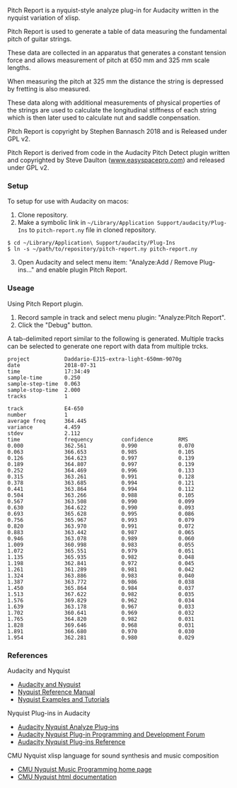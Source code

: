 Pitch Report is a nyquist-style analyze plug-in for Audacity written in the nyquist variation of xlisp.

Pitch Report is used to generate a table of data measuring the fundamental pitch of guitar strings.

These data are collected in an apparatus that generates a constant tension force and allows measurement
of pitch at 650 mm and 325 mm scale lengths.

When measuring the pitch at 325 mm the distance the string is depressed by fretting is also measured.

These data along with additional measurements of physical properties of the strings are used to calculate
the longitudinal stiffness of each string which is then later used to calculate nut and saddle conpensation.

Pitch Report is copyright by Stephen Bannasch 2018 and is Released under GPL v2.

Pitch Report is derived from code in the Audacity Pitch Detect plugin written and copyrighted by Steve Daulton (www.easyspacepro.com) and released under GPL v2.

### Setup

To setup for use with Audacity on macos:

1. Clone repository.
2. Make a symbolic link in `~/Library/Application Support/audacity/Plug-Ins` to `pitch-report.ny` file
in cloned repository.
```
$ cd ~/Library/Application\ Support/audacity/Plug-Ins
$ ln -s ~/path/to/repository/pitch-report.ny pitch-report.ny
```
3. Open Audacity and select menu item: "Analyze:Add / Remove Plug-ins..." and enable plugin Pitch Report.

### Useage

Using Pitch Report plugin.

1. Record sample in track and select menu plugin: "Analyze:Pitch Report".
2. Click the "Debug" button.

A tab-delimited report similar to the following is generated. Multiple tracks can be selected to generate
one report with data from multiple trcks.

```
project           Daddario-EJ15-extra-light-650mm-9070g
date              2018-07-31
time              17:34:49
sample-time       0.250
sample-step-time  0.063
sample-stop-time  2.000
tracks            1

track             E4-650
number            1
average freq      364.445
variance          4.459
stdev             2.112
time              frequency         confidence        RMS
0.000             362.561           0.990             0.070
0.063             366.653           0.985             0.105
0.126             364.623           0.997             0.139
0.189             364.807           0.997             0.139
0.252             364.469           0.996             0.133
0.315             363.261           0.991             0.128
0.378             363.685           0.994             0.121
0.441             363.864           0.994             0.112
0.504             363.266           0.988             0.105
0.567             363.508           0.990             0.099
0.630             364.622           0.990             0.093
0.693             365.628           0.995             0.086
0.756             365.967           0.993             0.079
0.820             363.970           0.991             0.072
0.883             363.442           0.987             0.065
0.946             363.078           0.989             0.060
1.009             360.998           0.983             0.055
1.072             365.551           0.979             0.051
1.135             365.935           0.982             0.048
1.198             362.841           0.972             0.045
1.261             361.289           0.981             0.042
1.324             363.886           0.983             0.040
1.387             363.772           0.986             0.038
1.450             365.864           0.984             0.037
1.513             367.622           0.982             0.035
1.576             369.829           0.962             0.034
1.639             363.178           0.967             0.033
1.702             360.641           0.969             0.032
1.765             364.820           0.982             0.031
1.828             369.646           0.968             0.031
1.891             366.680           0.970             0.030
1.954             362.281           0.980             0.029
```

### References

Audacity and Nyquist

- [Audacity and Nyquist](http://www.audacity-forum.de/download/edgar/nyquist/nyquist-doc/nyquist.htm)
- [Nyquist Reference Manual](http://www.audacity-forum.de/download/edgar/nyquist/nyquist-doc/manual/home.html)
- [Nyquist Examples and Tutorials](http://www.audacity-forum.de/download/edgar/nyquist/nyquist-doc/examples/examples.htm)

Nyquist Plug-ins in Audacity

- [Audacity Nyquist Analyze Plug-ins](https://wiki.audacityteam.org/wiki/Nyquist_Analyze_Plug-ins)
- [Audacity Nyquist Plug-in Programming and Development Forum](https://forum.audacityteam.org/viewforum.php?f=39)
- [Audacity Nyquist Plug-ins Reference](https://wiki.audacityteam.org/wiki/Nyquist_Plug-ins_Reference)

CMU Nyquist xlisp language for sound synthesis and music composition

- [CMU Nyquist Music Programming home page](https://www.cs.cmu.edu/~music/music.software.html)
- [CMU Nyquist html documentation](http://www.cs.cmu.edu/~rbd/doc/nyquist/index.html)

